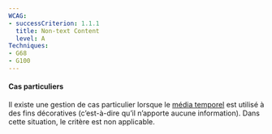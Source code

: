 ```yaml
---
WCAG: 
- successCriterion: 1.1.1
  title: Non-text Content
  level: A
Techniques: 
- G68
- G100
---
```


#### Cas particuliers

Il existe une gestion de cas particulier lorsque le [média temporel](#media-temporel-type-son-video-et-synchronise) est utilisé à des fins décoratives (c’est-à-dire qu’il n’apporte aucune information). Dans cette situation, le critère est non applicable.
